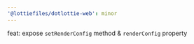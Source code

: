 ```yaml
---
'@lottiefiles/dotlottie-web': minor
---
```


feat: expose `setRenderConfig` method & `renderConfig` property
